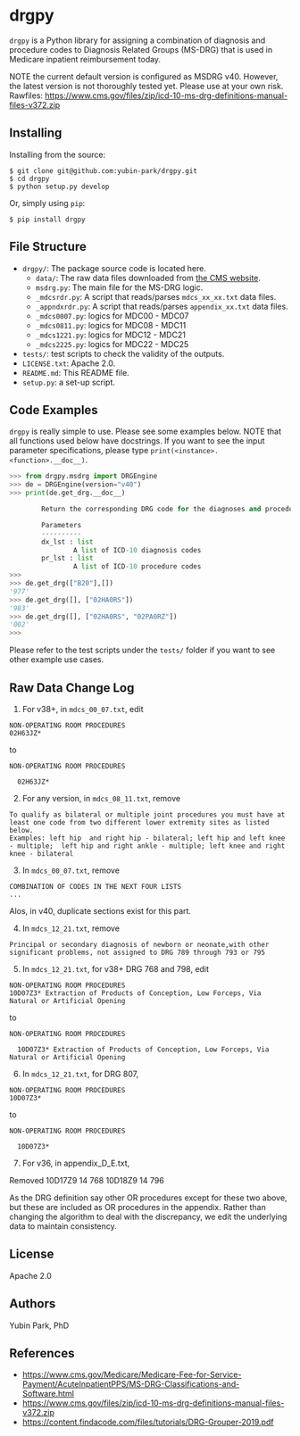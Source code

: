 # drgpy 

`drgpy` is a Python library for assigning a combination of diagnosis and procedure codes to Diagnosis Related Groups (MS-DRG) that is used in Medicare inpatient reimbursement today.

NOTE the current default version is configured as MSDRG v40. However, the latest version is not thoroughly tested yet. Please use at your own risk.
Rawfiles: https://www.cms.gov/files/zip/icd-10-ms-drg-definitions-manual-files-v372.zip

## Installing

Installing from the source:
```
$ git clone git@github.com:yubin-park/drgpy.git
$ cd drgpy
$ python setup.py develop
```

Or, simply using `pip`:
```
$ pip install drgpy
```

## File Structure
- `drgpy/`: The package source code is located here.
  - `data/`: The raw data files downloaded from [the CMS website](https://www.cms.gov/Medicare/Medicare-Fee-for-Service-Payment/AcuteInpatientPPS/MS-DRG-Classifications-and-Software.html). 
  - `msdrg.py`: The main file for the MS-DRG logic.
  - `_mdcsrdr.py`: A script that reads/parses `mdcs_xx_xx.txt` data files.
  - `_appndxrdr.py`: A script that reads/parses `appendix_xx.txt` data files.
  - `_mdcs0007.py`: logics for MDC00 - MDC07
  - `_mdcs0811.py`: logics for MDC08 - MDC11
  - `_mdcs1221.py`: logics for MDC12 - MDC21
  - `_mdcs2225.py`: logics for MDC22 - MDC25
- `tests/`: test scripts to check the validity of the outputs.
- `LICENSE.txt`: Apache 2.0.
- `README.md`: This README file.
- `setup.py`: a set-up script.

## Code Examples
`drgpy` is really simple to use. 
Please see some examples below.
NOTE that all functions used below have docstrings. 
If you want to see the input parameter specifications,
please type `print(<instance>.<function>.__doc__)`.

```python
>>> from drgpy.msdrg import DRGEngine
>>> de = DRGEngine(version="v40")
>>> print(de.get_drg.__doc__)

        Return the corresponding DRG code for the diagnoses and procedures

        Parameters
        ----------
        dx_lst : list
                A list of ICD-10 diagnosis codes
        pr_lst : list
                A list of ICD-10 procedure codes
>>>
>>> de.get_drg(["B20"],[])
'977'
>>> de.get_drg([], ["02HA0RS"])
'983'
>>> de.get_drg([], ["02HA0RS", "02PA0RZ"])
'002'
>>>
```

Please refer to the test scripts under the `tests/` folder if you want to see other example use cases.

## Raw Data Change Log

1. For v38+, in `mdcs_00_07.txt`, edit
```
NON-OPERATING ROOM PROCEDURES
02H63JZ*
``` 
to
```
NON-OPERATING ROOM PROCEDURES

  02H63JZ*
```
2. For any version, in `mdcs_08_11.txt`, remove
```
To qualify as bilateral or multiple joint procedures you must have at least one code from two different lower extremity sites as listed below.
Examples: left hip  and right hip - bilateral; left hip and left knee - multiple;  left hip and right ankle - multiple; left knee and right knee - bilateral
```
3. In `mdcs_00_07.txt`, remove
```
COMBINATION OF CODES IN THE NEXT FOUR LISTS
...
```
Alos, in v40, duplicate sections exist for this part. 

4. In `mdcs_12_21.txt`, remove
```
Principal or secondary diagnosis of newborn or neonate,with other significant problems, not assigned to DRG 789 through 793 or 795
```

5. In `mdcs_12_21.txt`, for v38+ DRG 768 and 798, edit
```
NON-OPERATING ROOM PROCEDURES
10D07Z3* Extraction of Products of Conception, Low Forceps, Via Natural or Artificial Opening
``` 
to
```
NON-OPERATING ROOM PROCEDURES

  10D07Z3* Extraction of Products of Conception, Low Forceps, Via Natural or Artificial Opening
```

6. In `mdcs_12_21.txt`, for DRG 807, 
```
NON-OPERATING ROOM PROCEDURES
10D07Z3*
```
to 
```
NON-OPERATING ROOM PROCEDURES

  10D07Z3*
```

7. For v36, in appendix_D_E.txt, 

Removed 
 10D17Z9   14  768
 10D18Z9   14  796

As the DRG definition say other OR procedures except for these two above, but these are included as OR procedures in the appendix. Rather than changing the algorithm to deal with the discrepancy, we edit the underlying data to maintain consistency.
## License
Apache 2.0

## Authors
Yubin Park, PhD

## References
- https://www.cms.gov/Medicare/Medicare-Fee-for-Service-Payment/AcuteInpatientPPS/MS-DRG-Classifications-and-Software.html
- https://www.cms.gov/files/zip/icd-10-ms-drg-definitions-manual-files-v372.zip
- https://content.findacode.com/files/tutorials/DRG-Grouper-2019.pdf


